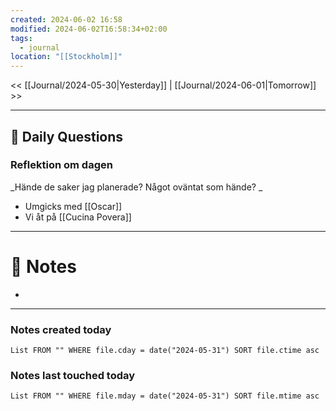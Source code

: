 ```yaml
---
created: 2024-06-02 16:58
modified: 2024-06-02T16:58:34+02:00
tags:
  - journal
location: "[[Stockholm]]"
---
```


<< [[Journal/2024-05-30|Yesterday]] | [[Journal/2024-06-01|Tomorrow]] >>

---
## 📅 Daily Questions

### Reflektion om dagen
_Hände de saker jag planerade? Något oväntat som hände? _
- Umgicks med [[Oscar]]
- Vi åt på [[Cucina Povera]]
---
# 📝 Notes
- 
---
### Notes created today
```dataview
List FROM "" WHERE file.cday = date("2024-05-31") SORT file.ctime asc
```
### Notes last touched today
```dataview
List FROM "" WHERE file.mday = date("2024-05-31") SORT file.mtime asc
```